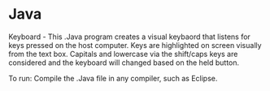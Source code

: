 # Java
Keyboard - This .Java program creates a visual keybaord that listens for keys pressed on the host computer. Keys are highlighted on screen visually from the text box. Capitals and lowercase via the shift/caps keys are considered and the keyboard will changed based on the held button.

To run: Compile the .Java file in any compiler, such as Eclipse.

